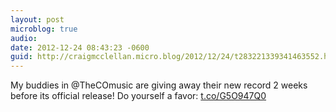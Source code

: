 ```yaml
---
layout: post
microblog: true
audio: 
date: 2012-12-24 08:43:23 -0600
guid: http://craigmcclellan.micro.blog/2012/12/24/t283221339341463552.html
---
```

My buddies in @TheCOmusic are giving away their new record 2 weeks before its official release! Do yourself a favor: [t.co/G5O947Q0](http://t.co/G5O947Q0)

